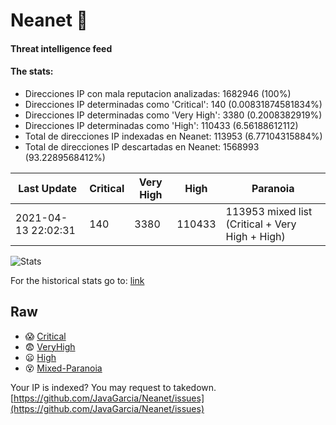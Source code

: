 # Neanet :hocho:
#### Threat intelligence feed
#### The stats:

- Direcciones IP con mala reputacion analizadas: 1682946 (100%)
- Direcciones IP determinadas como 'Critical':  140 (0.00831874581834%)
- Direcciones IP determinadas como 'Very High':  3380 (0.2008382919%)
- Direcciones IP determinadas como 'High':  110433 (6.56188612112)
- Total de direcciones IP indexadas en Neanet:  113953 (6.77104315884%)
- Total de direcciones IP descartadas en Neanet:  1568993 (93.2289568412%)

| Last Update | Critical | Very High | High | Paranoia |
| --- | --- | --- | --- | --- |
| 2021-04-13 22:02:31 | 140 | 3380 | 110433 | 113953 mixed list (Critical + Very High + High)|

![Stats](https://docs.google.com/spreadsheets/d/e/2PACX-1vSnaNMIXVabIpDJjufMlzH7poXnshF3mgd8Is1g9ytUEzVsP5my4Trn8f-xkoLLQ38xpL3HtmUexLo6/pubchart?oid=501124687&format=image)

For the historical stats go to: [link](/stats.csv)
## Raw
- :scream: [Critical](https://raw.githubusercontent.com/JavaGarcia/Neanet/master/blacklists/neanet_critical.txt)
- :fearful: [VeryHigh](https://raw.githubusercontent.com/JavaGarcia/Neanet/master/blacklists/neanet_veryHigh.txtt)
- :frowning: [High](https://raw.githubusercontent.com/JavaGarcia/Neanet/master/blacklists/neanet_high.txt)
- :dizzy_face: [Mixed-Paranoia](https://raw.githubusercontent.com/JavaGarcia/Neanet/master/blacklists/neanet_all.txt)


Your IP is indexed? You may request to takedown. [https://github.com/JavaGarcia/Neanet/issues](https://github.com/JavaGarcia/Neanet/issues)




































































































































































































































































































































































































































































































































































































































































































































































































































































































































































































































































































































































































































































































































































































































































































































































































































































































































































































































































































































































































































































































































































































































































































































































































































































































































































































































































































































































































































































































































































































































































































































































































































































































































































































































































































































































































































































































































































































































































































































































































































































































































































































































































































































































































































































































































































































































































































































































































































































































































































































































































































































































































































































































































































































































































































































































































































































































































































































